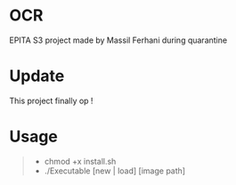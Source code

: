 # OCR
EPITA S3 project made by Massil Ferhani during quarantine

# Update
This project finally op !

# Usage
> - chmod +x install.sh
> - ./Executable [new | load] [image path]
